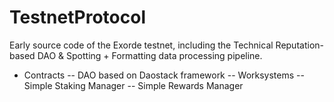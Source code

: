# TestnetProtocol

Early source code of the Exorde testnet, including the Technical Reputation-based DAO & Spotting + Formatting data processing pipeline.

 - Contracts
 -- DAO based on Daostack framework
 -- Worksystems
 -- Simple Staking Manager
 -- Simple Rewards Manager
